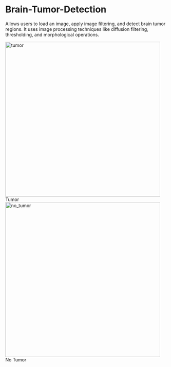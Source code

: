 # Brain-Tumor-Detection
 Allows users to load an image, apply image filtering, and detect brain tumor regions. It uses image processing techniques like diffusion filtering, thresholding, and morphological operations.
 
<img width="482" alt="tumor" src="https://github.com/Jah1008/Brain-Tumor-Detection/assets/118370800/e1e5a665-8e74-439d-97f0-0348992509db">
Tumor

<img width="482" alt="no_tumor" src="https://github.com/Jah1008/Brain-Tumor-Detection/assets/118370800/5da2fdb3-2ccc-476b-8308-9efde666b72a">
No Tumor
